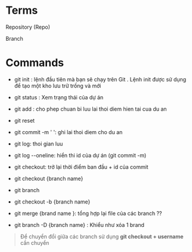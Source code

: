 # Terms 

 Repository (Repo) 

 Branch 

# Commands

- git init : lệnh đầu tiên mà bạn sẽ chạy trên Git . Lệnh init được sử dụng để tạo một kho lưu trữ trống và mới 
- git status : Xem trạng thái của dự án  
- git add : cho phep chuan bi luu lai thoi diem hien tai cua du an
- git reset
- git commit -m ' ': ghi lai thoi diem cho du an
- git log:  thoi gian luu 
- git log --oneline: hiển thi id của dự án (git commit -m)
- git checkout: trở lại thời điểm ban đầu + id của commit 
- git checkout {branch name}

- git branch
- git checkout -b {branch name}
- git merge {brand name }: tổng hợp lại file của các branch ??
- git branch -D {branch name} : Khiểu như xóa 1 brand 


> Để chuyển đổi giữa các branch sử dụng **git checkout + username** cần chuyển 


